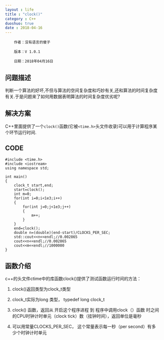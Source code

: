 ```yaml
---
layout : life
title : "clock()"
category : C++
duoshuo: true
date : 2018-04-16
---
```



        作者：没有语言的傻子

        版本：V 1.0.1
        
        日期：2018年04月16日


<!-- more -->


## 问题描述

判断一个算法的好坏,不但与算法的空间复杂度和巧妙有关,还和算法的时间复杂度有关.于是问题来了如何用数据表明算法的时间复杂度优劣呢?

## 解决方案

C++里面提供了一个```clock()```函数(它被```<time.h>```头文件收录)可以用于计算程序某个环节运行时间.

## CODE
```
#include <time.h>
#include <iostream>
using namespace std;

int main()
{
    clock_t start,end;
    start=clock();
    int m=0;
    for(int i=0;i<1e3;i++)
    {
        for(int j=0;j<1e3;j++)
        {
            m++;
        }
    }
    end=clock();
    double n=(double)(end-start)/CLOCKS_PER_SEC;
    std::cout<<n<<endl;//0.002865
    cout<<n<<endl;//0.002865
    cout<<m<<endl;//1000000
}
```

## 函数介绍

c++的头文件ctime中的库函数clock()提供了测试函数运行时间的方法：

1. clock()返回类型为clock_t类型

2. clock_t实际为long 类型，   typedef long clock_t

3. clock() 函数，返回从  开启这个程序进程 到 程序中调用clock（）函数 时之间的CPU时钟计时单元（clock tick）数（挂钟时间），返回单位是毫秒

4. 可以用常量CLOCKS_PER_SEC， 这个常量表示每一秒（per second）有多少个时钟计时单元
